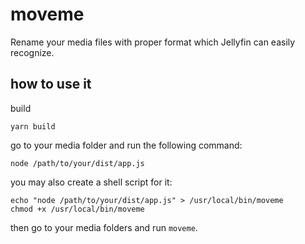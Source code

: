 # moveme

Rename your media files with proper format which Jellyfin can easily recognize.

## how to use it

build
```
yarn build
```

go to your media folder and run the following command:

```shell
node /path/to/your/dist/app.js
```

you may also create a shell script for it:

```shell
echo "node /path/to/your/dist/app.js" > /usr/local/bin/moveme
chmod +x /usr/local/bin/moveme
```

then go to your media folders and run `moveme`.

